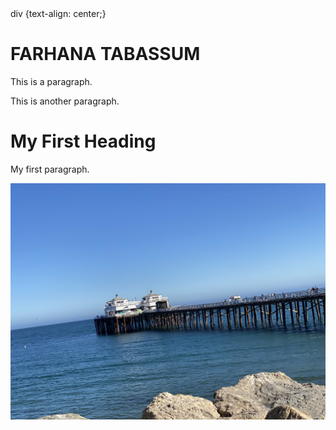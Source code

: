 

<!DOCTYPE html>
<meta name="viewport" content="width=device-width, initial-scale=1">
<html>
  <HEAD>
    <link href="./css/custom_bootstrap.css" rel="stylesheet"/>
  <sytle>
    div {text-align: center;}

  </sytle>
</HEAD>
 
<body>
  <div>
<h1>FARHANA TABASSUM</h1>
  </div>
  

<p>This is a paragraph.</p>
<p>This is another paragraph.</p>
<h1>My First Heading</h1>
<p>My first paragraph.</p>
  <div >
    <img  sytle="filter:blur(10px)"; src="IMG_6004.jpeg">
  </div>

</body>
</html>
